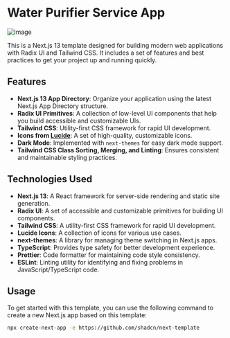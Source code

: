 # Water Purifier Service App

![image](https://github.com/user-attachments/assets/10d4cb05-5fb3-40a8-b132-2cf609798b9c)


This is a Next.js 13 template designed for building modern web applications with Radix UI and Tailwind CSS. It includes a set of features and best practices to get your project up and running quickly.

## Features

- **Next.js 13 App Directory**: Organize your application using the latest Next.js App Directory structure.
- **Radix UI Primitives**: A collection of low-level UI components that help you build accessible and customizable UIs.
- **Tailwind CSS**: Utility-first CSS framework for rapid UI development.
- **Icons from [Lucide](https://lucide.dev)**: A set of high-quality, customizable icons.
- **Dark Mode**: Implemented with `next-themes` for easy dark mode support.
- **Tailwind CSS Class Sorting, Merging, and Linting**: Ensures consistent and maintainable styling practices.

## Technologies Used

- **Next.js 13**: A React framework for server-side rendering and static site generation.
- **Radix UI**: A set of accessible and customizable primitives for building UI components.
- **Tailwind CSS**: A utility-first CSS framework for rapid UI development.
- **Lucide Icons**: A collection of icons for various use cases.
- **next-themes**: A library for managing theme switching in Next.js apps.
- **TypeScript**: Provides type safety for better development experience.
- **Prettier**: Code formatter for maintaining code style consistency.
- **ESLint**: Linting utility for identifying and fixing problems in JavaScript/TypeScript code.

## Usage

To get started with this template, you can use the following command to create a new Next.js app based on this template:

```bash
npx create-next-app -e https://github.com/shadcn/next-template
